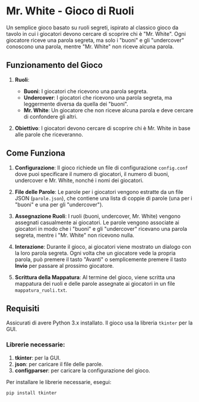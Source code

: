 # Mr. White - Gioco di Ruoli

Un semplice gioco basato su ruoli segreti, ispirato al classico gioco da tavolo in cui i giocatori devono cercare di scoprire chi è "Mr. White". Ogni giocatore riceve una parola segreta, ma solo i "buoni" e gli "undercover" conoscono una parola, mentre "Mr. White" non riceve alcuna parola.

## Funzionamento del Gioco

1. **Ruoli**:
   - **Buoni**: I giocatori che ricevono una parola segreta.
   - **Undercover**: I giocatori che ricevono una parola segreta, ma leggermente diversa da quella dei "buoni".
   - **Mr. White**: Un giocatore che non riceve alcuna parola e deve cercare di confondere gli altri.

2. **Obiettivo**:
   I giocatori devono cercare di scoprire chi è Mr. White in base alle parole che riceveranno.

## Come Funziona

1. **Configurazione**:
   Il gioco richiede un file di configurazione `config.conf` dove puoi specificare il numero di giocatori, il numero di buoni, undercover e Mr. White, nonché i nomi dei giocatori.
   
2. **File delle Parole**:
   Le parole per i giocatori vengono estratte da un file JSON (`parole.json`), che contiene una lista di coppie di parole (una per i "buoni" e una per gli "undercover").
   
3. **Assegnazione Ruoli**:
   I ruoli (buoni, undercover, Mr. White) vengono assegnati casualmente ai giocatori. Le parole vengono associate ai giocatori in modo che i "buoni" e gli "undercover" ricevano una parola segreta, mentre i "Mr. White" non ricevono nulla.

4. **Interazione**:
   Durante il gioco, ai giocatori viene mostrato un dialogo con la loro parola segreta. Ogni volta che un giocatore vede la propria parola, può premere il tasto "Avanti" o semplicemente premere il tasto **Invio** per passare al prossimo giocatore.

5. **Scrittura della Mappatura**:
   Al termine del gioco, viene scritta una mappatura dei ruoli e delle parole assegnate ai giocatori in un file `mappatura_ruoli.txt`.

## Requisiti

Assicurati di avere Python 3.x installato. Il gioco usa la libreria `tkinter` per la GUI.

### Librerie necessarie:

1. **tkinter**: per la GUI.
2. **json**: per caricare il file delle parole.
3. **configparser**: per caricare la configurazione del gioco.

Per installare le librerie necessarie, esegui:

```bash
pip install tkinter
